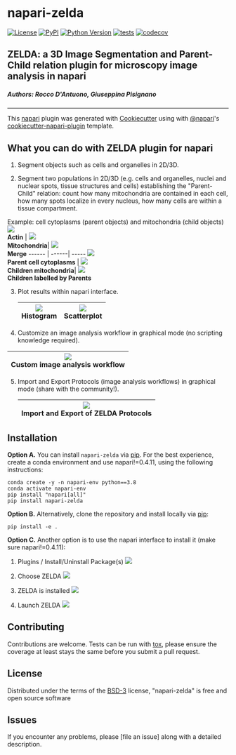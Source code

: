 # napari-zelda

[![License](https://img.shields.io/pypi/l/napari-zelda.svg?color=green)](https://github.com/RoccoDAnt/napari-zelda/raw/master/LICENSE)
[![PyPI](https://img.shields.io/pypi/v/napari-zelda.svg?color=green)](https://pypi.org/project/napari-zelda)
[![Python Version](https://img.shields.io/pypi/pyversions/napari-zelda.svg?color=green)](https://python.org)
[![tests](https://github.com/RoccoDAnt/napari-zelda/workflows/tests/badge.svg)](https://github.com/RoccoDAnt/napari-zelda/actions)
[![codecov](https://codecov.io/gh/RoccoDAnt/napari-zelda/branch/master/graph/badge.svg)](https://codecov.io/gh/RoccoDAnt/napari-zelda)

## ZELDA: a 3D Image Segmentation and Parent-Child relation plugin for microscopy image analysis in napari
##### Authors: Rocco D'Antuono, Giuseppina Pisignano
----------------------------------

This [napari] plugin was generated with [Cookiecutter] using with [@napari]'s [cookiecutter-napari-plugin] template.

<!--
Don't miss the full getting started guide to set up your new package:
https://github.com/napari/cookiecutter-napari-plugin#getting-started

and review the napari docs for plugin developers:
https://napari.org/docs/plugins/index.html
-->

## What you can do with ZELDA plugin for napari
1. Segment objects such as cells and organelles in 2D/3D.

2. Segment two populations in 2D/3D (e.g. cells and organelles, nuclei and nuclear spots, tissue structures and cells) establishing the "Parent-Child" relation: count how many mitochondria are contained in each cell, how many spots localize in every nucleus, how many cells are within a tissue compartment.

  Example: cell cytoplasms (parent objects) and mitochondria (child objects)
  ![](https://raw.githubusercontent.com/RoccoDAnt/napari-zelda/main/docs/2D-AF488.png) <br> **Actin** | ![](https://raw.githubusercontent.com/RoccoDAnt/napari-zelda/main/docs/2D-MT.png) <br> **Mitochondria**| ![](https://raw.githubusercontent.com/RoccoDAnt/napari-zelda/main/docs/2D-AF488_MT.png) <br> **Merge**
  ------ | ------| -----
  ![](https://raw.githubusercontent.com/RoccoDAnt/napari-zelda/main/docs/2D-AF488_parents.png) <br> **Parent cell cytoplasms** | ![](https://raw.githubusercontent.com/RoccoDAnt/napari-zelda/main/docs/2D-MT_children.png) <br> **Children mitochondria**| ![](https://raw.githubusercontent.com/RoccoDAnt/napari-zelda/main/docs/2D-MT_childrenbyParent.png) <br> **Children labelled by Parents**


3. Plot results within napari interface.

    ![](https://raw.githubusercontent.com/RoccoDAnt/napari-zelda/main/docs/Plot_hist_Area.png) <br> **Histogram** | ![](https://raw.githubusercontent.com/RoccoDAnt/napari-zelda/main/docs/Plot_scatter_Area-EqDiam.png) <br> **Scatterplot**|
    ------ | ------|

4. Customize an image analysis workflow in graphical mode (no scripting knowledge required).

  | ![](https://raw.githubusercontent.com/RoccoDAnt/napari-zelda/main/docs/CustomProtocol.png) <br> **Custom image analysis workflow** |
  ------ |

5. Import and Export Protocols (image analysis workflows) in graphical mode (share with the community!).

    | ![](https://raw.githubusercontent.com/RoccoDAnt/napari-zelda/main/docs/Clipboard_Import_and_Export_Protocols.png) <br> **Import and Export of ZELDA Protocols** |
    ------ |

## Installation

**Option A.** You can install `napari-zelda` via [pip]. For the best experience, create a conda environment and use napari!=0.4.11, using the following instructions:

    conda create -y -n napari-env python==3.8  
    conda activate napari-env  
    pip install "napari[all]"  
    pip install napari-zelda  


**Option B.** Alternatively, clone the repository and install locally via [pip]:

    pip install -e .

**Option C.** Another option is to use the napari interface to install it (make sure napari!=0.4.11):
1. Plugins / Install/Uninstall Package(s)
![](https://raw.githubusercontent.com/RoccoDAnt/napari-zelda/main/docs/Clipboard_ZELDA_Plugin_install_in_napari.png)

2. Choose ZELDA
![](https://raw.githubusercontent.com/RoccoDAnt/napari-zelda/main/docs/Clipboard_ZELDA_Plugin_install_ZELDA_in_napari_Arrow.png)

3. ZELDA is installed
![](https://raw.githubusercontent.com/RoccoDAnt/napari-zelda/main/docs/Clipboard_ZELDA_Plugin_installed_ZELDA_in_napari_Arrow.png)

4. Launch ZELDA
![](https://raw.githubusercontent.com/RoccoDAnt/napari-zelda/main/docs/Clipboard_ZELDA_Launch_ZELDA.png)


## Contributing

Contributions are welcome. Tests can be run with [tox], please ensure
the coverage at least stays the same before you submit a pull request.

## License

Distributed under the terms of the [BSD-3] license,
"napari-zelda" is free and open source software

## Issues

If you encounter any problems, please [file an issue] along with a detailed description.

[napari]: https://github.com/napari/napari
[Cookiecutter]: https://github.com/audreyr/cookiecutter
[@napari]: https://github.com/napari
[MIT]: http://opensource.org/licenses/MIT
[BSD-3]: http://opensource.org/licenses/BSD-3-Clause
[GNU GPL v3.0]: http://www.gnu.org/licenses/gpl-3.0.txt
[GNU LGPL v3.0]: http://www.gnu.org/licenses/lgpl-3.0.txt
[Apache Software License 2.0]: http://www.apache.org/licenses/LICENSE-2.0
[Mozilla Public License 2.0]: https://www.mozilla.org/media/MPL/2.0/index.txt
[cookiecutter-napari-plugin]: https://github.com/napari/cookiecutter-napari-plugin

[napari]: https://github.com/napari/napari
[tox]: https://tox.readthedocs.io/en/latest/
[pip]: https://pypi.org/project/pip/
[PyPI]: https://pypi.org/
